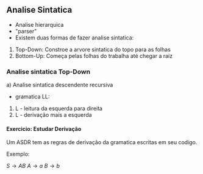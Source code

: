 ## Analise Sintatica
- Analise hierarquica
- "parser"
- Existem duas formas de fazer analise sintatica:
1. Top-Down:
Constroe a arvore sintatica do topo para as folhas
2. Bottom-Up:
Começa pelas folhas do trabalha até chegar a raiz

### Analise sintatica Top-Down
a) Analise sintatica descendente recursiva
- gramatica LL:
1. L - leitura da esquerda para direita
2. L - derivação mais a esquerda

#### Exercicio: Estudar Derivação
Um ASDR tem as regras de derivação da gramatica escritas em seu codigo.

Exemplo:

$S\to AB$
$A \to a$
$B \to b$
